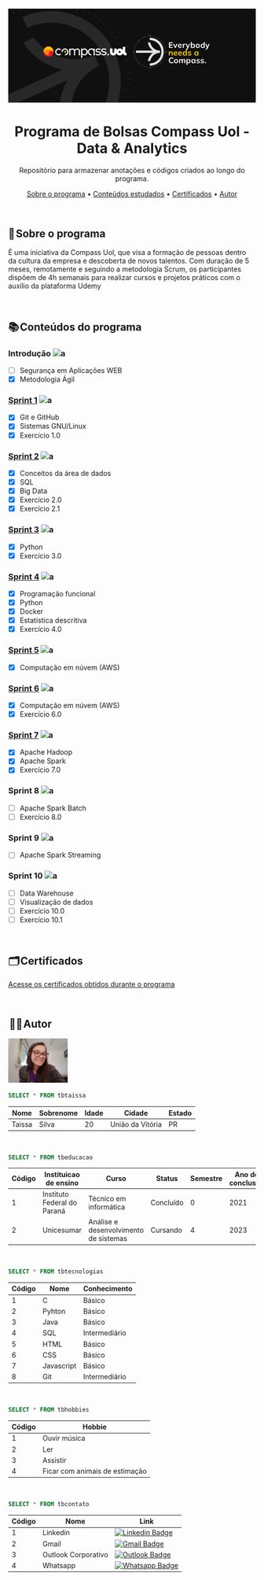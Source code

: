 <a href="https://compass.uol/pt/home/?utm_source=google-ads&utm_medium=ppc&utm_campaign=compasso-uol-institucional&utm_term=compass%20uol&gclid=Cj0KCQiA8t2eBhDeARIsAAVEga0psEnDoNWT4VpWMzuImp4AOtzXNza6-2BjcW4NhikaYVwWlSz8DcIaAqvXEALw_wcB"><img src="imagens-readme/capa-compass.png"></a>

<h1 align="center">Programa de Bolsas Compass Uol - Data & Analytics</h1>

<p align="center"> Repositório para armazenar anotações e códigos criados ao longo do programa.</p>

<p align="center">
 <a href="#sobre">Sobre o programa</a> •
 <a href="#conteudos">Conteúdos estudados</a> •
 <a href="#certificados">Certificados</a> •
 <a href="#autor">Autor</a>
</p>

<br>

<a id="sobre"></a>
## 📝 Sobre o programa

É uma iniciativa da Compass Uol, que visa a formação de pessoas dentro da cultura da empresa e descoberta de novos talentos. Com duração de 5 meses, remotamente e seguindo a metodologia Scrum, os participantes dispõem de 4h semanais para realizar cursos e projetos práticos com o auxílio da plataforma Udemy

<br>

<a id="conteudos"></a>
## 📚 Conteúdos do programa

### Introdução ![a](https://img.shields.io/badge/in_progress-yellow)
- [ ] Segurança em Aplicações WEB
- [x] Metodologia Ágil

### [Sprint 1](/sprint1) ![a](https://img.shields.io/badge/done-green)
- [x] Git e GitHub
- [x] Sistemas GNU/Linux 
- [x] Exercício 1.0

### [Sprint 2](/sprint2) ![a](https://img.shields.io/badge/done-green)
- [x] Conceitos da área de dados
- [x] SQL
- [x] Big Data
- [x] Exercício 2.0
- [x] Exercício 2.1

### [Sprint 3](/sprint3) ![a](https://img.shields.io/badge/done-green)
- [x] Python
- [x] Exercício 3.0

### [Sprint 4](/sprint4) ![a](https://img.shields.io/badge/done-green)
- [x] Programação funcional
- [x] Python
- [x] Docker
- [x] Estatística descritiva
- [x] Exercício 4.0

### [Sprint 5](/sprint5/) ![a](https://img.shields.io/badge/done-green)
- [x] Computação em núvem (AWS)

### [Sprint 6](/sprint6/) ![a](https://img.shields.io/badge/done-green)
- [x] Computação em núvem (AWS)
- [x] Exercício 6.0

### [Sprint 7](/sprint7/) ![a](https://img.shields.io/badge/done-green)
- [x] Apache Hadoop
- [x] Apache Spark
- [x] Exercício 7.0

### Sprint 8 ![a](https://img.shields.io/badge/in_progress-yellow)
- [ ] Apache Spark Batch
- [ ] Exercício 8.0

### Sprint 9 ![a](https://img.shields.io/badge/to_do-red)
- [ ] Apache Spark Streaming

### Sprint 10 ![a](https://img.shields.io/badge/to_do-red)
- [ ] Data Warehouse
- [ ] Visualização de dados
- [ ] Exercício 10.0
- [ ] Exercício 10.1

<br> 

<a id="certificados"></a>
## 🗂️ Certificados

<a href="/certificados">Acesse os certificados obtidos durante o programa</a>

<br>

<a id="autor"></a>
##  👩‍💻 Autor

<img height="90px" src=imagens-readme/autor.jpg> 

```SQL
SELECT * FROM tbtaissa
```

| Nome | Sobrenome | Idade | Cidade | Estado 
|--- |--- |--- |--- |---
| Taissa | Silva | 20 | União da Vitória | PR 

<br>

```SQL
SELECT * FROM tbeducacao
```

| Código | Instituicao de ensino | Curso | Status | Semestre | Ano de conclusão 
|--- |--- |--- |--- |--- |---
| 1 | Instituto Federal do Paraná | Técnico em informática | Concluído | 0 | 2021
| 2 | Unicesumar | Análise e desenvolvimento de sistemas | Cursando | 4 | 2023

<br>

```SQL
SELECT * FROM tbtecnologias
```

| Código | Nome | Conhecimento 
|--- |--- |---
| 1 | C | Básico
| 2 | Pyhton | Básico
| 3 | Java | Básico
| 4 | SQL | Intermediário
| 5 | HTML | Básico
| 6 | CSS | Básico
| 7 | Javascript | Básico
| 8 | Git | Intermediário

<br>

```SQL
SELECT * FROM tbhobbies
```

| Código | Hobbie
|--- |---
| 1 | Ouvir música 
| 2 | Ler
| 3 | Assistir
| 4 | Ficar com animais de estimação

<br>

```SQL
SELECT * FROM tbcontato
```
| Código | Nome | Link
|--- |--- |---
| 1 | Linkedin | [![Linkedin Badge](https://img.shields.io/badge/-Taissa-blue?style=flat-square&logo=Linkedin&logoColor=white&link=https://www.linkedin.com/in/taissa-silva-39a4171b5/)](https://www.linkedin.com/in/taissa-silva-39a4171b5/) 
| 2 | Gmail | [![Gmail Badge](https://img.shields.io/badge/-staissa002@gmail.com-c14438?style=flat-square&logo=Gmail&logoColor=white&link=mailto:staissa002@gmail.com)](mailto:staissa002@gmail.com)
| 3 | Outlook Corporativo | [![Outlook Badge](https://img.shields.io/badge/-taissa.silva.pb@compasso.com.br-blue?style=flat-square&logo=microsoft-outlook&logoColor=white&link=mailto:taissa.silva.pb@compasso.com.br)](mailto:taissa.silva.pb@compasso.com.br)
| 4 | Whatsapp | [![Whatsapp Badge](https://img.shields.io/badge/(42)_98801--0516-25D366?style=flat-square&logo=whatsapp&logoColor=white)](https://wa.me/42988010516)
